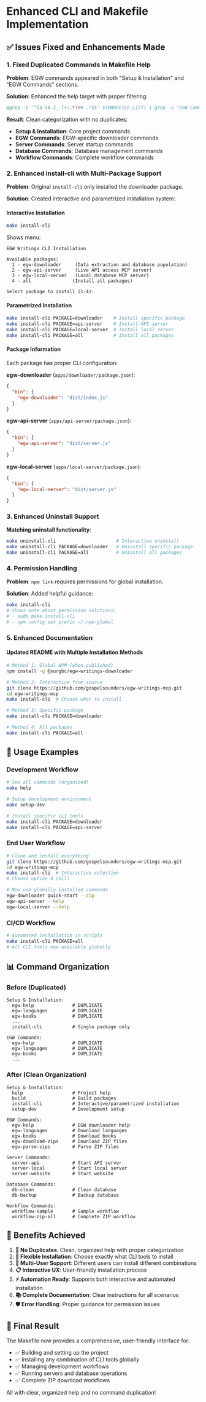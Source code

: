 # Enhanced CLI and Makefile Implementation

## ✅ Issues Fixed and Enhancements Made

### 1. Fixed Duplicated Commands in Makefile Help

**Problem**: EGW commands appeared in both "Setup & Installation" and "EGW Commands" sections.

**Solution**: Enhanced the help target with proper filtering:
```makefile
@grep -E '^[a-zA-Z_-]+:.*?## .*$$' $(MAKEFILE_LIST) | grep -v "EGW Commands" | grep -v "^egw-" | awk 'BEGIN {FS = ":.*?## "}; {printf "  $(CYAN)%-20s$(NC) %s\n", $$1, $$2}'
```

**Result**: Clean categorization with no duplicates:
- **Setup & Installation**: Core project commands
- **EGW Commands**: EGW-specific downloader commands  
- **Server Commands**: Server startup commands
- **Database Commands**: Database management commands
- **Workflow Commands**: Complete workflow commands

### 2. Enhanced install-cli with Multi-Package Support

**Problem**: Original `install-cli` only installed the downloader package.

**Solution**: Created interactive and parametrized installation system:

#### Interactive Installation
```bash
make install-cli
```
Shows menu:
```
EGW Writings CLI Installation

Available packages:
  1 - egw-downloader     (Data extraction and database population)
  2 - egw-api-server     (Live API access MCP server)
  3 - egw-local-server   (Local database MCP server)
  4 - all               (Install all packages)

Select package to install (1-4):
```

#### Parametrized Installation
```bash
make install-cli PACKAGE=downloader    # Install specific package
make install-cli PACKAGE=api-server    # Install API server
make install-cli PACKAGE=local-server  # Install local server  
make install-cli PACKAGE=all           # Install all packages
```

#### Package Information
Each package has proper CLI configuration:

**egw-downloader** (`apps/downloader/package.json`):
```json
{
  "bin": {
    "egw-downloader": "dist/index.js"
  }
}
```

**egw-api-server** (`apps/api-server/package.json`):
```json
{
  "bin": {
    "egw-api-server": "dist/server.js"
  }
}
```

**egw-local-server** (`apps/local-server/package.json`):
```json
{
  "bin": {
    "egw-local-server": "dist/server.js"
  }
}
```

### 3. Enhanced Uninstall Support

**Matching uninstall functionality**:
```bash
make uninstall-cli                      # Interactive uninstall
make uninstall-cli PACKAGE=downloader   # Uninstall specific package
make uninstall-cli PACKAGE=all          # Uninstall all packages
```

### 4. Permission Handling

**Problem**: `npm link` requires permissions for global installation.

**Solution**: Added helpful guidance:
```bash
make install-cli
# Shows note about permission solutions:
# - sudo make install-cli
# - npm config set prefix ~/.npm-global
```

### 5. Enhanced Documentation

#### Updated README with Multiple Installation Methods
```bash
# Method 1: Global NPM (when published)
npm install -g @surgbc/egw-writings-downloader

# Method 2: Interactive from source
git clone https://github.com/gospelsounders/egw-writings-mcp.git
cd egw-writings-mcp
make install-cli  # Choose what to install

# Method 3: Specific package
make install-cli PACKAGE=downloader

# Method 4: All packages
make install-cli PACKAGE=all
```

## 🎯 Usage Examples

### Development Workflow
```bash
# See all commands (organized)
make help

# Setup development environment  
make setup-dev

# Install specific CLI tools
make install-cli PACKAGE=downloader
make install-cli PACKAGE=api-server
```

### End User Workflow
```bash
# Clone and install everything
git clone https://github.com/gospelsounders/egw-writings-mcp.git
cd egw-writings-mcp
make install-cli  # Interactive selection
# Choose option 4 (all)

# Now use globally installed commands
egw-downloader quick-start --zip
egw-api-server --help
egw-local-server --help
```

### CI/CD Workflow  
```bash
# Automated installation in scripts
make install-cli PACKAGE=all
# All CLI tools now available globally
```

## 📊 Command Organization

### Before (Duplicated)
```
Setup & Installation:
  egw-help              # DUPLICATE
  egw-languages         # DUPLICATE
  egw-books             # DUPLICATE
  ...
  install-cli           # Single package only

EGW Commands:
  egw-help              # DUPLICATE
  egw-languages         # DUPLICATE  
  egw-books             # DUPLICATE
  ...
```

### After (Clean Organization)
```
Setup & Installation:
  help                  # Project help
  build                 # Build packages
  install-cli           # Interactive/parametrized installation
  setup-dev             # Development setup

EGW Commands:
  egw-help              # EGW downloader help
  egw-languages         # Download languages
  egw-books             # Download books
  egw-download-zips     # Download ZIP files
  egw-parse-zips        # Parse ZIP files

Server Commands:
  server-api            # Start API server
  server-local          # Start local server
  server-website        # Start website

Database Commands:
  db-clean              # Clean database
  db-backup             # Backup database

Workflow Commands:
  workflow-sample       # Sample workflow
  workflow-zip-all      # Complete ZIP workflow
```

## 🚀 Benefits Achieved

1. **🎯 No Duplicates**: Clean, organized help with proper categorization
2. **🔧 Flexible Installation**: Choose exactly what CLI tools to install
3. **👥 Multi-User Support**: Different users can install different combinations
4. **📋 Interactive UX**: User-friendly installation process
5. **⚡ Automation Ready**: Supports both interactive and automated installation
6. **📚 Complete Documentation**: Clear instructions for all scenarios
7. **🛡️ Error Handling**: Proper guidance for permission issues

## 🎉 Final Result

The Makefile now provides a comprehensive, user-friendly interface for:
- ✅ Building and setting up the project
- ✅ Installing any combination of CLI tools globally
- ✅ Managing development workflows
- ✅ Running servers and database operations
- ✅ Complete ZIP download workflows

All with clear, organized help and no command duplication!